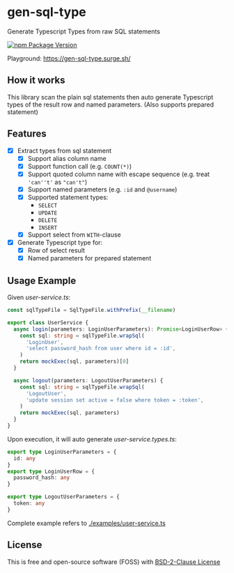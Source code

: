 # gen-sql-type

Generate Typescript Types from raw SQL statements

[![npm Package Version](https://img.shields.io/npm/v/gen-sql-type.svg?maxAge=3600)](https://www.npmjs.com/package/gen-sql-type)

Playground: https://gen-sql-type.surge.sh/

## How it works

This library scan the plain sql statements then auto generate Typescript types of the result row and named parameters.
(Also supports prepared statement)

## Features

- [x] Extract types from sql statement
  - [x] Support alias column name
  - [x] Support function call (e.g. `COUNT(*)`)
  - [x] Support quoted column name with escape sequence (e.g. treat `'can''t'` as `"can't"`)
  - [x] Support named parameters (e.g. `:id` and `@username`)
  - [x] Supported statement types:
    - `SELECT`
    - `UPDATE`
    - `DELETE`
    - `INSERT`
  - [x] Support select from `WITH`-clause
- [x] Generate Typescript type for:
  - [x] Row of select result
  - [x] Named parameters for prepared statement

## Usage Example

Given _user-service.ts_:

```typescript
const sqlTypeFile = SqlTypeFile.withPrefix(__filename)

export class UserService {
  async login(parameters: LoginUserParameters): Promise<LoginUserRow> {
    const sql: string = sqlTypeFile.wrapSql(
      'LoginUser',
      'select password_hash from user where id = :id',
    )
    return mockExec(sql, parameters)[0]
  }

  async logout(parameters: LogoutUserParameters) {
    const sql: string = sqlTypeFile.wrapSql(
      'LogoutUser',
      'update session set active = false where token = :token',
    )
    return mockExec(sql, parameters)
  }
}
```

Upon execution, it will auto generate _user-service.types.ts_:

```typescript
export type LoginUserParameters = {
  id: any
}
export type LoginUserRow = {
  password_hash: any
}

export type LogoutUserParameters = {
  token: any
}
```

Complete example refers to [./examples/user-service.ts](./examples/user-service.ts)

## License

This is free and open-source software (FOSS) with
[BSD-2-Clause License](./LICENSE)

